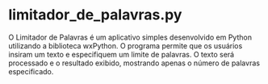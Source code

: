 # limitador_de_palavras.py
O Limitador de Palavras é um aplicativo simples desenvolvido em Python utilizando a biblioteca wxPython. O programa permite que os usuários insiram um texto e especifiquem um limite de palavras. O texto será processado e o resultado exibido, mostrando apenas o número de palavras especificado.
